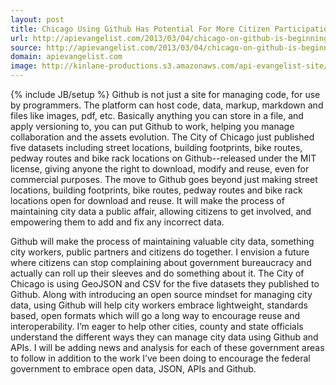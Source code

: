 ```yaml
---
layout: post
title: Chicago Using Github Has Potential For More Citizen Participation in Government
url: http://apievangelist.com/2013/03/04/chicago-on-github-is-beginning-of-more-citizen-involvement-in-government/
source: http://apievangelist.com/2013/03/04/chicago-on-github-is-beginning-of-more-citizen-involvement-in-government/
domain: apievangelist.com
image: http://kinlane-productions.s3.amazonaws.com/api-evangelist-site/blog/city-of-chicago-detail.jpg
---
```

{% include JB/setup %}
Github is not just a site for managing code, for use by programmers.  The platform can host code, data, markup, markdown and files like images, pdf, etc.  Basically anything you can store in a file, and apply versioning to, you can put Github to work, helping you manage collaboration and the assets evolution.
The City of Chicago just published five datasets including street locations, building footprints, bike routes, pedway routes and bike rack locations on Github--released under the MIT license, giving anyone the right to download, modify and reuse, even for commercial purposes.
The move to Github goes beyond just making street locations, building footprints, bike routes, pedway routes and bike rack locations open for download and reuse.  It will make the process of maintaining city data a public affair, allowing citizens to get involved, and empowering them to add and fix any incorrect data.

Github will make the process of maintaining valuable city data, something city workers, public partners and citizens do together.  I envision a future where citizens can stop complaining about government bureaucracy and actually can roll up their sleeves and do something about it.
The City of Chicago is using GeoJSON and CSV for the five datasets they published to Github.  Along with introducing an open source mindset for managing city data, using Github will help city workers embrace lightweight, standards based, open formats which will go a long way to encourage reuse and interoperability.
I&rsquo;m eager to help other cities, county and state officials understand the different ways they can manage city data using Github and APIs.  I will be adding news and analysis for each of these government areas to follow in addition to the work I&rsquo;ve been doing to encourage the federal government to embrace open data, JSON, APIs and Github.